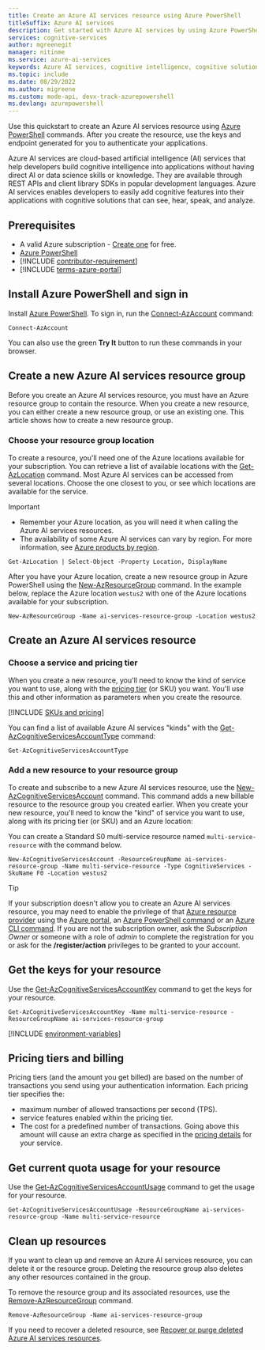 ```yaml
---
title: Create an Azure AI services resource using Azure PowerShell
titleSuffix: Azure AI services
description: Get started with Azure AI services by using Azure PowerShell commands to create and subscribe to a resource.
services: cognitive-services
author: mgreenegit
manager: nitinme
ms.service: azure-ai-services
keywords: Azure AI services, cognitive intelligence, cognitive solutions, ai services
ms.topic: include
ms.date: 08/29/2022
ms.author: migreene
ms.custom: mode-api, devx-track-azurepowershell
ms.devlang: azurepowershell
---
```


Use this quickstart to create an Azure AI services resource using [Azure PowerShell](/powershell/azure/install-azure-powershell) commands. After you create the resource, use the keys and endpoint generated for you to authenticate your applications.

Azure AI services are cloud-based artificial intelligence (AI) services that help developers build cognitive intelligence into applications without having direct AI or data science skills or knowledge. They are available through REST APIs and client library SDKs in popular development languages. Azure AI services enables developers to easily add cognitive features into their applications with cognitive solutions that can see, hear, speak, and analyze.

## Prerequisites

* A valid Azure subscription - [Create one](https://azure.microsoft.com/free/cognitive-services) for free.
* [Azure PowerShell](/powershell/azure/install-azure-powershell)
* [!INCLUDE [contributor-requirement](contributor-requirement.md)]
* [!INCLUDE [terms-azure-portal](terms-azure-portal.md)]

## Install Azure PowerShell and sign in

Install [Azure PowerShell](/powershell/azure/install-azure-powershell). To sign in, run the [Connect-AzAccount](/powershell/module/az.accounts/connect-azaccount) command:

```azurepowershell
Connect-AzAccount
```

You can also use the green **Try It** button to run these commands in your browser.

## Create a new Azure AI services resource group

Before you create an Azure AI services resource, you must have an Azure resource group to contain the resource. When you create a new resource, you can either create a new resource group, or use an existing one. This article shows how to create a new resource group.

### Choose your resource group location

To create a resource, you'll need one of the Azure locations available for your subscription. You can retrieve a list of available locations with the [Get-AzLocation](/powershell/module/az.resources/get-azlocation) command. Most Azure AI services can be accessed from several locations. Choose the one closest to you, or see which locations are available for the service.

> [!IMPORTANT]
> * Remember your Azure location, as you will need it when calling the Azure AI services resources.
> * The availability of some Azure AI services can vary by region. For more information, see [Azure products by region](https://azure.microsoft.com/global-infrastructure/services/?products=cognitive-services).

```azurepowershell-interactive
Get-AzLocation | Select-Object -Property Location, DisplayName
```

After you have your Azure location, create a new resource group in Azure PowerShell using the [New-AzResourceGroup](/powershell/module/az.resources/new-azresourcegroup) command. In the example below, replace the Azure location `westus2` with one of the Azure locations available for your subscription.

```azurepowershell-interactive
New-AzResourceGroup -Name ai-services-resource-group -Location westus2
```

## Create an Azure AI services resource

### Choose a service and pricing tier

When you create a new resource, you'll need to know the kind of service you want to use, along with the [pricing tier](https://azure.microsoft.com/pricing/details/cognitive-services/) (or SKU) you want. You'll use this and other information as parameters when you create the resource.

[!INCLUDE [SKUs and pricing](sku-pricing.md)]

You can find a list of available Azure AI services "kinds" with the [Get-AzCognitiveServicesAccountType](/powershell/module/az.cognitiveservices/get-azcognitiveservicesaccounttype) command:

```azurepowershell-interactive
Get-AzCognitiveServicesAccountType
```

### Add a new resource to your resource group

To create and subscribe to a new Azure AI services resource, use the [New-AzCognitiveServicesAccount](/powershell/module/az.cognitiveservices/new-azcognitiveservicesaccount) command. This command adds a new billable resource to the resource group you created earlier. When you create your new resource, you'll need to know the "kind" of service you want to use, along with its pricing tier (or SKU) and an Azure location:

You can create a Standard S0 multi-service resource named `multi-service-resource` with the command below.

```azurepowershell-interactive
New-AzCognitiveServicesAccount -ResourceGroupName ai-services-resource-group -Name multi-service-resource -Type CognitiveServices -SkuName F0 -Location westus2
```

> [!Tip]
> If your subscription doesn't allow you to create an Azure AI services resource, you may need to enable the privilege of that [Azure resource provider](../../../azure-resource-manager/management/resource-providers-and-types.md#register-resource-provider) using the [Azure portal](../../../azure-resource-manager/management/resource-providers-and-types.md#azure-portal), an [Azure PowerShell command](../../../azure-resource-manager/management/resource-providers-and-types.md#azure-powershell) or an [Azure CLI command](../../../azure-resource-manager/management/resource-providers-and-types.md#azure-cli). If you are not the subscription owner, ask the *Subscription Owner* or someone with a role of *admin* to complete the registration for you or ask for the **/register/action** privileges to be granted to your account.

## Get the keys for your resource

Use the [Get-AzCognitiveServicesAccountKey](/powershell/module/az.cognitiveservices/get-azcognitiveservicesaccountkey) command to get the keys for your resource.

```azurepowershell-interactive
Get-AzCognitiveServicesAccountKey -Name multi-service-resource -ResourceGroupName ai-services-resource-group
```

[!INCLUDE [environment-variables](environment-variables.md)]

## Pricing tiers and billing

Pricing tiers (and the amount you get billed) are based on the number of transactions you send using your authentication information. Each pricing tier specifies the:
* maximum number of allowed transactions per second (TPS).
* service features enabled within the pricing tier.
* The cost for a predefined number of transactions. Going above this amount will cause an extra charge as specified in the [pricing details](https://azure.microsoft.com/pricing/details/cognitive-services/custom-vision-service/) for your service.

## Get current quota usage for your resource

Use the [Get-AzCognitiveServicesAccountUsage](/powershell/module/az.cognitiveservices/get-azcognitiveservicesaccountusage) command to get the usage for your resource.

```azurepowershell-interactive
Get-AzCognitiveServicesAccountUsage -ResourceGroupName ai-services-resource-group -Name multi-service-resource
```

## Clean up resources

If you want to clean up and remove an Azure AI services resource, you can delete it or the resource group. Deleting the resource group also deletes any other resources contained in the group.

To remove the resource group and its associated resources, use the [Remove-AzResourceGroup](/powershell/module/az.resources/remove-azresourcegroup) command.

```azurepowershell-interactive
Remove-AzResourceGroup -Name ai-services-resource-group
```

If you need to recover a deleted resource, see [Recover or purge deleted Azure AI services resources](../../recover-purge-resources.md).
